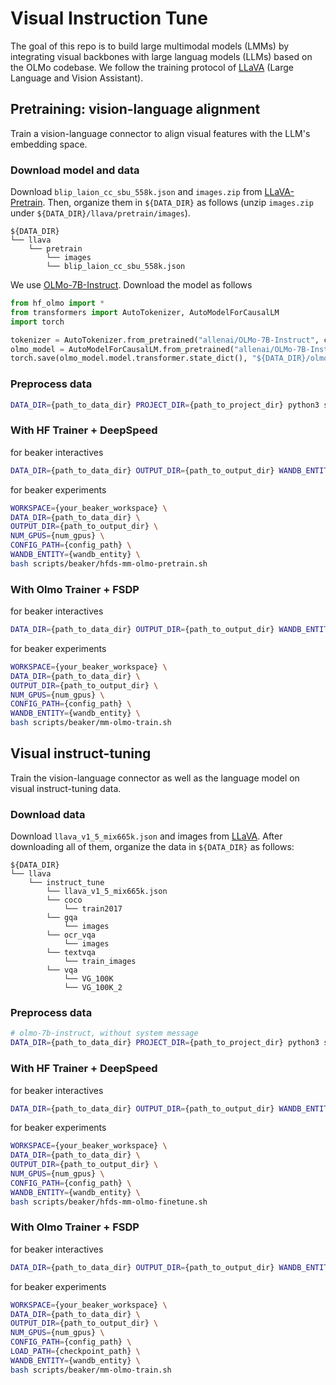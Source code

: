 # Visual Instruction Tune

The goal of this repo is to build large multimodal models (LMMs) by integrating visual backbones with large languag models (LLMs) based on the OLMo codebase. We follow the training protocol of [LLaVA](https://github.com/haotian-liu/LLaVA) (Large Language and Vision Assistant).


## Pretraining: vision-language alignment

Train a vision-language connector to align visual features with the LLM's embedding space.

### Download model and data

Download `blip_laion_cc_sbu_558k.json` and `images.zip` from [LLaVA-Pretrain](https://huggingface.co/datasets/liuhaotian/LLaVA-Pretrain).
Then, organize them in `${DATA_DIR}` as follows (unzip `images.zip` under `${DATA_DIR}/llava/pretrain/images`).

```
${DATA_DIR}
└── llava
    └── pretrain
        └── images
        └── blip_laion_cc_sbu_558k.json
```

We use [OLMo-7B-Instruct](https://huggingface.co/allenai/OLMo-7B-Instruct). Download the model as follows
```python
from hf_olmo import *
from transformers import AutoTokenizer, AutoModelForCausalLM
import torch

tokenizer = AutoTokenizer.from_pretrained("allenai/OLMo-7B-Instruct", cache_dir="${DATA_DIR}/olmo", model_max_length=2048)
olmo_model = AutoModelForCausalLM.from_pretrained("allenai/OLMo-7B-Instruct", cache_dir="${DATA_DIR}/olmo")
torch.save(olmo_model.model.transformer.state_dict(), "${DATA_DIR}/olmo/olmo-7b-instruct-hf-transformer.pt")
```

### Preprocess data

```bash
DATA_DIR={path_to_data_dir} PROJECT_DIR={path_to_project_dir} python3 scripts/llava/preprocess/preprocess_llava_data.py scripts/llava/preprocess/pretrain-olmo-7b-instruct-hf.yaml
```

### With HF Trainer + DeepSpeed

for beaker interactives
```bash
DATA_DIR={path_to_data_dir} OUTPUT_DIR={path_to_output_dir} WANDB_ENTITY={wandb_entity} CONFIG_PATH={config_path} bash scripts/llava/pretrain.sh
```

for beaker experiments
```bash
WORKSPACE={your_beaker_workspace} \
DATA_DIR={path_to_data_dir} \
OUTPUT_DIR={path_to_output_dir} \
NUM_GPUS={num_gpus} \
CONFIG_PATH={config_path} \
WANDB_ENTITY={wandb_entity} \
bash scripts/beaker/hfds-mm-olmo-pretrain.sh
```

### With Olmo Trainer + FSDP

for beaker interactives
```bash
DATA_DIR={path_to_data_dir} OUTPUT_DIR={path_to_output_dir} WANDB_ENTITY={wandb_entity} torchrun -m --nproc-per-node {num_gpus} scripts.train {config_path}
```

for beaker experiments
```bash
WORKSPACE={your_beaker_workspace} \
DATA_DIR={path_to_data_dir} \
OUTPUT_DIR={path_to_output_dir} \
NUM_GPUS={num_gpus} \
CONFIG_PATH={config_path} \
WANDB_ENTITY={wandb_entity} \
bash scripts/beaker/mm-olmo-train.sh
```


## Visual instruct-tuning

Train the vision-language connector as well as the language model on visual instruct-tuning data.

### Download data

Download `llava_v1_5_mix665k.json` and images from [LLaVA](https://github.com/haotian-liu/LLaVA).
After downloading all of them, organize the data in `${DATA_DIR}` as follows:

```
${DATA_DIR}
└── llava
    └── instruct_tune
        └── llava_v1_5_mix665k.json
        └── coco
            └── train2017
        └── gqa
            └── images
        └── ocr_vqa
            └── images
        └── textvqa
            └── train_images
        └── vqa
            └── VG_100K
            └── VG_100K_2
```

### Preprocess data

```bash
# olmo-7b-instruct, without system message
DATA_DIR={path_to_data_dir} PROJECT_DIR={path_to_project_dir} python3 scripts/llava/preprocess/preprocess_llava_data.py scripts/llava/preprocess/olmo-7b-instruct-hf-no-system.yaml
```

### With HF Trainer + DeepSpeed

for beaker interactives
```bash
DATA_DIR={path_to_data_dir} OUTPUT_DIR={path_to_output_dir} WANDB_ENTITY={wandb_entity} CONFIG_PATH={config_path} bash scripts/llava/finetune.sh
```

for beaker experiments
```bash
WORKSPACE={your_beaker_workspace} \
DATA_DIR={path_to_data_dir} \
OUTPUT_DIR={path_to_output_dir} \
NUM_GPUS={num_gpus} \
CONFIG_PATH={config_path} \
WANDB_ENTITY={wandb_entity} \
bash scripts/beaker/hfds-mm-olmo-finetune.sh
```


### With Olmo Trainer + FSDP

for beaker interactives
```bash
DATA_DIR={path_to_data_dir} OUTPUT_DIR={path_to_output_dir} WANDB_ENTITY={wandb_entity} torchrun -m --nproc-per-node {num_gpus} scripts.train {config_path} --load_path={checkpoint_path}
```

for beaker experiments
```bash
WORKSPACE={your_beaker_workspace} \
DATA_DIR={path_to_data_dir} \
OUTPUT_DIR={path_to_output_dir} \
NUM_GPUS={num_gpus} \
CONFIG_PATH={config_path} \
LOAD_PATH={checkpoint_path} \
WANDB_ENTITY={wandb_entity} \
bash scripts/beaker/mm-olmo-train.sh
```